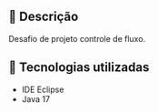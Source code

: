 

## :memo: Descrição
Desafio de projeto controle de fluxo.



## :wrench: Tecnologias utilizadas
* IDE Eclipse 
* Java 17



